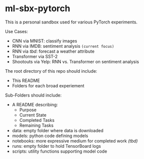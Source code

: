 # ml-sbx-pytorch
This is a personal sandbox used for various PyTorch experiments.

Use Cases:
* CNN via MNIST: classify images
* RNN via IMDB: sentiment analysis `(current focus)`
* RNN via *tbd*: forecast a weather attribute
* Transformer via SST-2
* Shootouts via Yelp: RNN vs. Transformer on sentiment analysis

The root directory of this repo should include:
* This README
* Folders for each broad experiement

Sub-Folders should include:
* A README describing:
    * Purpose
    * Current State
    * Completed Tasks
    * Remaining Tasks
* data: empty folder where data is downloaded
* models: python code defining models
* notebooks: more expressive medium for completed work *(tbd)*
* runs: empty folder to hold TensorBoard logs
* scripts: utility functions supporting model code